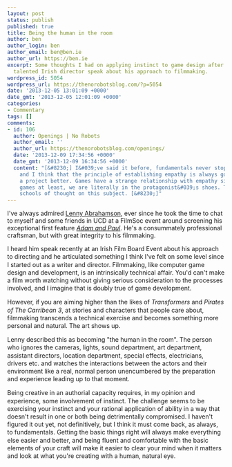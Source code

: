 ```yaml
---
layout: post
status: publish
published: true
title: Being the human in the room
author: ben
author_login: ben
author_email: ben@ben.ie
author_url: https://ben.ie
excerpt: Some thoughts I had on applying instinct to game design after hearing a very
  talented Irish director speak about his approach to filmmaking.
wordpress_id: 5054
wordpress_url: https://thenorobotsblog.com/?p=5054
date: '2013-12-05 13:01:09 +0000'
date_gmt: '2013-12-05 12:01:09 +0000'
categories:
- Commentary
tags: []
comments:
- id: 106
  author: Openings | No Robots
  author_email: ''
  author_url: https://thenorobotsblog.com/openings/
  date: '2013-12-09 17:34:56 +0000'
  date_gmt: '2013-12-09 16:34:56 +0000'
  content: "[&#8230;] I&#039;ve said it before, fundamentals never stop being important,
    and I think that the principle of establishing empathy is always going to make
    a project better. Games have a strange relationship with empathy since, for first-person
    games at least, we are literally in the protagonist&#039;s shoes. There are various
    schools of thought on this subject. [&#8230;]"
---
```

<p>I've always admired <a href="https://www.imdb.com/name/nm1049433/?ref_=tt_ov_dr">Lenny Abrahamson</a>, ever since he took the time to chat to myself and some friends in UCD at a FilmSoc event around screening his exceptional first feature <em><a href="https://s.amazon-adsystem.com/iu3?d=imdb.com&amp;a1=&amp;a2=010197d4e9adf63e85ea6e188e96651c75a71567e210ec51ff7bfc3ee2f4472b0032&amp;pId=tt0419420&amp;r=1&amp;rP=http%3A%2F%2Fwww.imdb.com%2Ftitle%2Ftt0419420%2F&amp;ex-hargs=v=1.0;c=IMDB;p=tt0419420;t=imdb_title_view;&amp;encoding=server&amp;cb=sjKD6doHUWQFxbaBE5bZBA&amp;dcc=t">Adam and Paul</a></em>. He's a consummately professional craftsman, but with great integrity to his filmmaking.</p>
<p><span style="line-height: 1.3em;">I heard him speak recently at an Irish Film Board Event about his approach to directing and he articulated something I think I've felt on some level since I started out as a writer and director. Filmmaking, like computer game design and development, is an intrinsically technical affair. You'd can't make a film worth watching without giving serious consideration to the processes involved, and I imagine that is doubly true of game development.</span></p>
<p><span style="line-height: 1.3em;">However, if you are aiming higher than the likes of </span><em style="line-height: 1.3em;">Transformers</em><span style="line-height: 1.3em;"> and </span><em style="line-height: 1.3em;">Pirates of The Carribean 3</em><span style="line-height: 1.3em;">, at stories and characters that people care about, filmmaking transcends a technical exercise and becomes something more personal and natural. The art shows up.</span></p>
<p><span style="line-height: 1.3em;">Lenny described this as becoming "the human in the room". The person who ignores the cameras, lights, sound department, art department, assistant directors, location department, special effects, electricians, drivers etc. and watches the interactions between the actors and their environment like a real, normal person unencumbered by the preparation and experience leading up to that moment.</span></p>
<p><span style="line-height: 1.3em;">Being creative in an authorial capacity requires, in my opinion and experience, some involvement of instinct. The challenge seems to be exercising your instinct and your rational application of ability in a way that doesn't result in one or both being detrimentally compromised. I haven't figured it out yet, not definitively, but I think it must come back, as always, to fundamentals. Getting the basic things right will always make everything else easier and better, and being fluent and comfortable with the basic elements of your craft will make it easier to clear your mind when it matters and look at what you're creating with a human, natural eye. </span></p>
